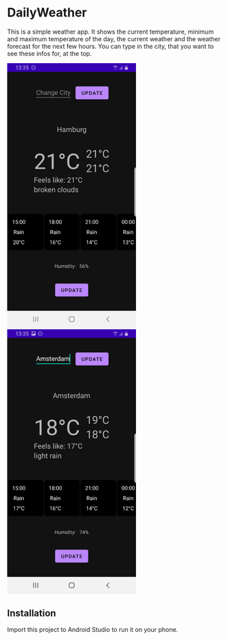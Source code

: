 # DailyWeather
This is a simple weather app. It shows the current temperature, minimum and maximum temperature of the day, the current weather and the weather forecast for the next few hours.
You can type in the city, that you want to see these infos for, at the top.

<img src="/images/DailyWeather_main1.jpg" alt="drawing" width="300"/>
<img src="/images/DailyWeather_main2.jpg" alt="drawing" width="300"/>



## Installation
Import this project to Android Studio to run it on your phone.

